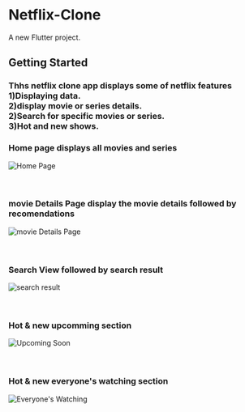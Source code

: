 # Netflix-Clone

A new Flutter project.

## Getting Started

<div>
  <h3>
    Thhs netflix clone app displays some of netflix features
    <br>
    1)Displaying data.<br>
    2)display movie or series details.<br>
    2)Search for specific movies or series.<br>
    3)Hot and new shows.<br>
  </h3>
</div>

<div>
  <h3>Home page displays all movies and series</h3>
  <img src="https://github.com/user-attachments/assets/d50d838e-446e-4633-9e26-2b366c1ed676" alt="Home Page">
</div>
<br><br>

<div>
  <h3>movie Details Page display the movie details followed by recomendations</h3>
  <img src="https://github.com/user-attachments/assets/e9290fc0-bb13-4b5a-a2fb-e2f3a96cb08c" alt="movie Details Page">  
</div>
<br><br>

<div>
  <h3>Search View followed by search result</h3>
  <img src="https://github.com/user-attachments/assets/33d32f2e-bda4-49f6-86d8-b854f95b2275" alt="search result">
</div>
<br><br>

<div>
  <h3>Hot & new upcomming section</h3>
  <img src="https://github.com/user-attachments/assets/3725a097-19bd-4ae6-a5b1-d8050c7f0ab2" alt="Upcoming Soon ">
</div>
<br><br>

<div>
  <h3>Hot & new everyone's watching section</h3>
  <img src="https://github.com/user-attachments/assets/37275900-e934-41a9-9312-5fd0494de804" alt="Everyone's Watching ">
</div>
<br><br>
